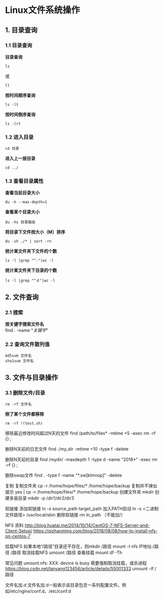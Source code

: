 # Linux文件系统操作
## 1. 目录查询
### 1.1 目录查询
**目录查询**  
```
ls
```
或  
```
ll
```
**按时间顺序查询**  
```
ls -lt
```
**按时间倒序查询**  
```
ls -lrt 
```

### 1.2 进入目录
```
cd 目录
```
**进入上一层目录**  
```
cd ../
```

### 1.3 查看目录属性
**查看当前目录大小**  
```
du -h --max-depth=1
```
**查看某个目录大小**  
```
du -hs 目录路径
```
**将目录下文件按大小（M）排序**  
```
du -sh ./* | sort -rn
```
**统计某文件夹下文件的个数**  
```
ls -l |grep "^-"|wc -l
```
**统计某文件夹下目录的个数**  
```
ls -l |grep "^ｄ"|wc -l
```

## 2. 文件查询
### 2.1 搜索
**按关键字搜索文件名**  
find . -name "*关键字*"

### 2.2 查询文件散列值
```
md5sum 文件名
sha1sum 文件名
```

## 3. 文件与目录操作
### 3.1 删除文件/目录
```
rm -rf 文件名
```
**除了某个文件都移除**  
```
rm -rf !(test.sh)
```
移除最近修改时间超过N天的文件
find /path/to/files* -mtime +5 -exec rm -rf {} \;

删除N天前的日志文件
find ./my_dir -mtime +10 -type f -delete

删除N天前的目录
find /mydir/  -maxdepth 1 -type d  -name "2018*" -exec rm -rf {} \;

删除swap文件
find . -type f -name "*.sw[klmnop]" -delete

复制
复制文件夹
cp -r /home/hope/files/* /home/hope/backup
复制并不弹出提示
yes | cp -r /home/hope/files/* /home/hope/backup
创建文件夹
mkdir
创建多层目录
mkdir -p /dir1/dir2/dir3

软链接
添加软链接
ln -s source_path target_path
加入PATH启动
ln -s <二进制文件路径> /usr/local/sbin
删除软链接
rm ln_path
（不能加/）

NFS
资料
http://blog.huatai.me/2014/10/14/CentOS-7-NFS-Server-and-Client-Setup/
https://qizhanming.com/blog/2018/08/08/how-to-install-nfs-on-centos-7

挂载NFS
如果本地“/路径”目录还不存在，则mkdir /路径
mount -t nfs IP地址:/路径 /路径
取消挂载NFS
umount /路径
查看挂载
mount
df -Th

常见问题
umount.nfs: XXX: device is busy
需要强制取消挂载，或杀进程
https://blog.csdn.net/lanyang123456/article/details/55001333
umount -lf /路径

文件名加.d
文件名加.d一般表示该目录包含一系列配置文件。例如/etc/nginx/conf.d，/etc/conf.d